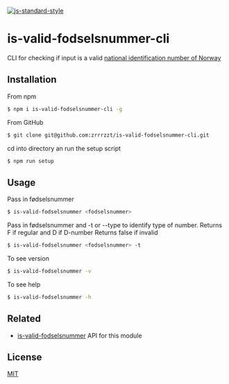 [![js-standard-style](https://img.shields.io/badge/code%20style-standard-brightgreen.svg?style=flat)](https://github.com/feross/standard)

# is-valid-fodselsnummer-cli

CLI for checking if input is a valid [national identification number of Norway](https://en.wikipedia.org/wiki/National_identification_number#Norway)

## Installation

From npm

```sh
$ npm i is-valid-fodselsnummer-cli -g
```

From GitHub

```sh
$ git clone git@github.com:zrrrzzt/is-valid-fodselsnummer-cli.git
```

cd into directory an run the setup script

```sh
$ npm run setup
```

## Usage

Pass in fødselsnummer

```sh
$ is-valid-fodselsnummer <fodselsnummer>
```

Pass in fødselsnummer and -t or --type to identify type of number.
Returns F if regular and D if D-number
Returns false if invalid

```sh
$ is-valid-fodselsnummer <fodselsnummer> -t
```

To see version

```sh
$ is-valid-fodselsnummer -v
```

To see help
```sh
$ is-valid-fodselsnummer -h
```

## Related

- [is-valid-fodselsnummer](https://github.com/zrrrzzt/is-valid-fodselsnummer) API for this module

## License

[MIT](LICENSE)
